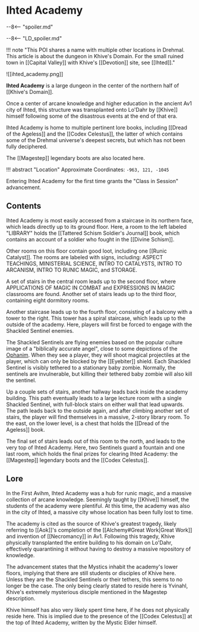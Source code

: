 # Ihted Academy

--8<-- "spoiler.md"

--8<-- "LD_spoiler.md"

!!! note "This POI shares a name with multiple other locations in Drehmal. This article is about the dungeon in Khive's Domain. For the small ruined town in [[Capital Valley]] with Khive's [[Devotion]] site, see [[Ihted]]."

![[ihted_academy.png]]

**Ihted Academy** is a large dungeon in the center of the northern half of [[Khive's Domain]].

Once a center of arcane knowledge and higher education in the ancient Av1 city of Ihted, this structure was transplanted onto Lo'Dahr by [[Khive]] himself following some of the disastrous events at the end of that era.

Ihted Academy is home to multiple pertinent lore books, including [[Dread of the Ageless]] and the [[Codex Celestus]], the latter of which contains some of the Drehmal universe's deepest secrets, but which has not been fully deciphered.

The [[Magestep]] legendary boots are also located here.

!!! abstract "Location"
    Approximate Coordinates: `-963, 121, -1045`

Entering Ihted Academy for the first time grants the "Class in Session" advancement.

## Contents

Ihted Academy is most easily accessed from a staircase in its northern face, which leads directly up to its ground floor. Here, a room to the left labeled "LIBRARY" holds the [[Tattered Schism Soldier's Journal]] book, which contains an account of a soldier who fought in the [[Divine Schism]].

Other rooms on this floor contain good loot, including one [[Runic Catalyst]]. The rooms are labeled with signs, including: ASPECT TEACHINGS, MINISTERIAL SCIENCE, INTRO TO CATALYSTS, INTRO TO ARCANISM, INTRO TO RUNIC MAGIC, and STORAGE.

A set of stairs in the central room leads up to the second floor, where APPLICATIONS OF MAGIC IN COMBAT and EXPRESSIONS IN MAGIC classrooms are found. Another set of stairs leads up to the third floor, containing eight dormitory rooms.

Another staircase leads up to the fourth floor, consisting of a balcony with a tower to the right. This tower has a spiral staircase, which leads up to the outside of the academy. Here, players will first be forced to engage with the Shackled Sentinel enemies.

The Shackled Sentinels are flying enemies based on the popular culture image of a "biblically accurate angel", close to some depictions of the [Ophanim](https://en.wikipedia.org/wiki/Ophanim). When they see a player, they will shoot magical projectiles at the player, which can only be blocked by the [[Eyebiter]] shield. Each Shackled Sentinel is visibly tethered to a stationary baby zombie. Normally, the sentinels are invulnerable, but killing their tethered baby zombie will also kill the sentinel.

Up a couple sets of stairs, another hallway leads back inside the academy building. This path eventually leads to a large lecture room with a single Shackled Sentinel, with full-block stairs on either wall that lead upwards. The path leads back to the outside again, and after climbing another set of stairs, the player will find themselves in a massive, 2-story library room. To the east, on the lower level, is a chest that holds the [[Dread of the Ageless]] book.

The final set of stairs leads out of this room to the north, and leads to the very top of Ihted Academy. Here, two Sentinels guard a fountain and one last room, which holds the final prizes for clearing Ihted Academy: the [[Magestep]] legendary boots and the [[Codex Celestus]].

## Lore

In the First Avihm, Ihted Academy was a hub for runic magic, and a massive collection of arcane knowledge. Seemingly taught by [[Khive]] himself, the students of the academy were plentiful. At this time, the academy was also in the city of Ihted, a massive city whose location has been fully lost to time. 

The academy is cited as the source of Khive's greatest tragedy, likely referring to [[Aok]]'s completion of the [[Alchemy#Great Work|Great Work]] and invention of [[Necromancy]] in Av1. Following this tragedy, Khive physically transplanted the entire building to his domain on Lo'Dahr, effectively quarantining it without having to destroy a massive repository of knowledge.

The advancement states that the Mystics inhabit the academy's lower floors, implying that there are still students or disciples of Khive here. Unless they are the Shackled Sentinels or their tethers, this seems to no longer be the case. The only being clearly stated to reside here is Yvinahl, Khive's extremely mysterious disciple mentioned in the Magestep description.

Khive himself has also very likely spent time here, if he does not physically reside here. This is implied due to the presence of the [[Codex Celestus]] at the top of Ihted Academy, written by the Mystic Elder himself.
